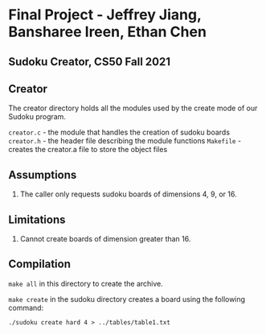 # Final Project - Jeffrey Jiang, Bansharee Ireen, Ethan Chen
## Sudoku Creator, CS50 Fall 2021

## Creator

The creator directory holds all the modules used by the create mode of our Sudoku program.

`creator.c` - the module that handles the creation of sudoku boards
`creator.h` - the header file describing the module functions
`Makefile` - creates the creator.a file to store the object files

## Assumptions

1. The caller only requests sudoku boards of dimensions 4, 9, or 16.

## Limitations

1. Cannot create boards of dimension greater than 16.

## Compilation

`make all` in this directory to create the archive.

`make create` in the sudoku directory creates a board using the following command:

`./sudoku create hard 4 > ../tables/table1.txt`
